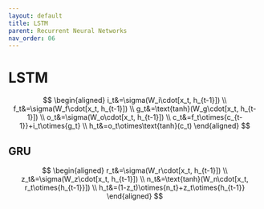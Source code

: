 ```yaml
---
layout: default
title: LSTM
parent: Recurrent Neural Networks
nav_order: 06
---
```


# LSTM

$$
\begin{aligned}
i_t&=\sigma(W_i\cdot[x_t, h_{t-1}]) \\
f_t&=\sigma(W_f\cdot[x_t, h_{t-1}]) \\
g_t&=\text{tanh}(W_g\cdot[x_t, h_{t-1}]) \\
o_t&=\sigma(W_o\cdot[x_t, h_{t-1}]) \\
c_t&=f_t\otimes{c_{t-1}}+i_t\otimes{g_t} \\
h_t&=o_t\otimes\text{tanh}(c_t)
\end{aligned}
$$

## GRU

$$
\begin{aligned}
r_t&=\sigma(W_r\cdot[x_t, h_{t-1}]) \\
z_t&=\sigma(W_z\cdot[x_t, h_{t-1}]) \\
n_t&=\text{tanh}(W_n\cdot[x_t, r_t\otimes{h_{t-1}}]) \\
h_t&=(1-z_t)\otimes{n_t}+z_t\otimes{h_{t-1}}
\end{aligned}
$$
